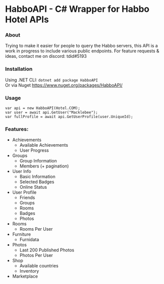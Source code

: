 # HabboAPI - C# Wrapper for Habbo Hotel APIs

### About
Trying to make it easier for people to query the Habbo servers, this API is a work in progress to include various public endpoints.
For feature requests & ideas, contact me on discord: tdid#5193

### Installation
Using .NET CLI: `dotnet add package HabboAPI`  
Or via Nuget https://www.nuget.org/packages/HabboAPI/

### Usage

```
var api = new HabboAPI(Hotel.COM);
var user = await api.GetUser("Macklebee");
var fullProfile = await api.GetUserProfile(user.UniqueId);
```

### Features:
- Achievements
  - Available Achievements
  - User Progress
- Groups
  - Group Information
  - Members (+ pagination)
- User Info
  - Basic Information
  - Selected Badges
  - Online Status 
- User Profile
  - Friends
  - Groups
  - Rooms
  - Badges
  - Photos
- Rooms
  - Rooms Per User
- Furniture
  - Furnidata
- Photos
  - Last 200 Published Photos
  - Photos Per User
- Shop
  - Available countries
  - Inventory
- Marketplace